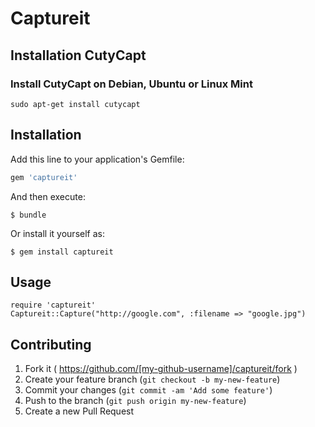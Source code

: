 # Captureit


Installation CutyCapt
----------------

### Install CutyCapt on Debian, Ubuntu or Linux Mint

    sudo apt-get install cutycapt
    

## Installation

Add this line to your application's Gemfile:

```ruby
gem 'captureit'
```

And then execute:

    $ bundle

Or install it yourself as:

    $ gem install captureit

## Usage

    require 'captureit'
    Captureit::Capture("http://google.com", :filename => "google.jpg")

## Contributing

1. Fork it ( https://github.com/[my-github-username]/captureit/fork )
2. Create your feature branch (`git checkout -b my-new-feature`)
3. Commit your changes (`git commit -am 'Add some feature'`)
4. Push to the branch (`git push origin my-new-feature`)
5. Create a new Pull Request
